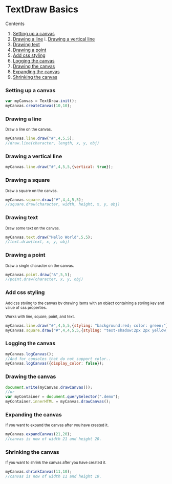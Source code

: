 # TextDraw Basics

Contents
1. [Setting up a canvas](#setup)
2. [Drawing a line](#line)
  i.  [Drawing a vertical line](#vertical)
3. [Drawing text](#text)
4. [Drawing a point](#point)
5. [Add css styling](#styling)
6. [Logging the canvas](#logging)
7. [Drawing the canvas](#drawing)
8. [Expanding the canvas](#expand)
9. [Shrinking the canvas](#shrink)

### <a name="setup">Setting up a canvas


```javascript
var myCanvas = TextDraw.init();
myCanvas.createCanvas(10,10);
```

### <a name="line">Drawing a line

<small>Draw a line on the canvas.</small>

```javascript
myCanvas.line.draw("#",4,5,5);
//draw.line(character, length, x, y, obj)
```

### <a name="vertical">Drawing a vertical line

```javascript
myCanvas.line.draw("#",4,5,5,{vertical: true});
```

### <a name="square">Drawing a square

<small>Draw a square on the canvas.</small>

```javascript
myCanvas.square.draw("#",4,4,5,5);
//square.draw(character, width, height, x, y, obj)
```

### <a name="text">Drawing text

<small>Draw some text on the canvas.</small>

```javascript
myCanvas.text.draw("Hello World",5,5);
//text.draw(text, x, y, obj)
```

### <a name="point">Drawing a point

<small>Draw a single character on the canvas.</small>

```javascript
myCanvas.point.draw("&",5,5);
//point.draw(character, x, y, obj)
```

### <a name="styling">Add css styling

<small>Add css styling to the canvas by drawing items with an object containing a styling key and value of css properties.</small>

<small>Works with line, square, point, and text.</small>

```javascript
myCanvas.line.draw("#",4,5,5,{styling: "background:red; color: green;"});
myCanvas.square.draw("#",4,4,5,5,{styling: "text-shadow:2px 2px yellow;"});
```

### <a name="logging">Logging the canvas

```javascript
myCanvas.logCanvas();
//And for consoles that do not support color..
myCanvas.logCanvas({display_color: false});
```

### <a name="drawing">Drawing the canvas

```javascript
document.write(myCanvas.drawCanvas());
//or
var myContainer = document.querySelector(".demo");
myContainer.innerHTML = myCanvas.drawCanvas();
```

### <a name="expand">Expanding the canvas

<small>If you want to expand the canvas after you have created it.</small>

```javascript
myCanvas.expandCanvas(21,20);
//canvas is now of width 21 and height 20.
```

### <a name="expand">Shrinking the canvas

<small>If you want to shrink the canvas after you have created it.</small>

```javascript
myCanvas.shrinkCanvas(11,10);
//canvas is now of width 11 and height 10.
```
